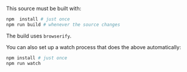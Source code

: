 This source must be built with:

```bash
npm  install # just once
npm run build # whenever the source changes
```

The build uses `browserify`.

You can also set up a watch process that does the above automatically:

```bash
npm install # just once
npm run watch
``` 


